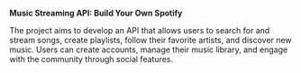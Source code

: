 **Music Streaming API: Build Your Own Spotify**


The project aims to develop an API that allows users to search for and stream songs, create playlists, follow their favorite artists, and discover new music. Users can create accounts, manage their music library, and engage with the community through social features.
